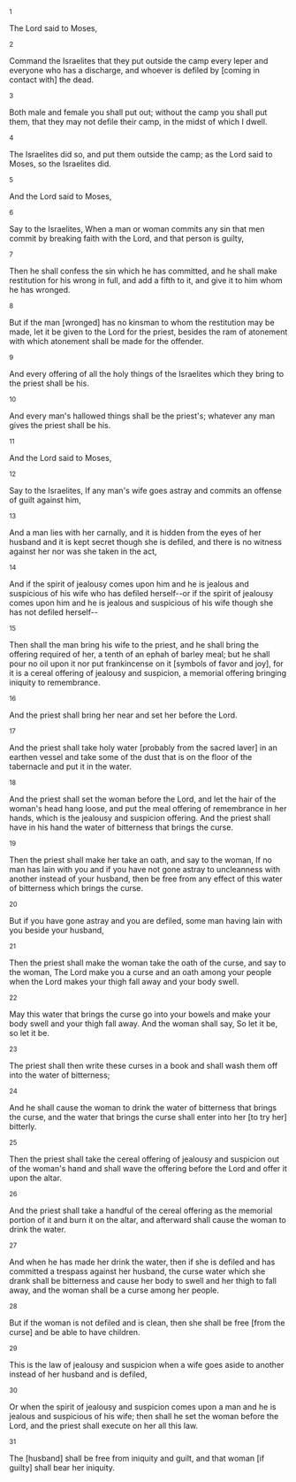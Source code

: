 <sup>1</sup> 

The Lord said to Moses, 

<sup>2</sup> 

Command the Israelites that they put outside the camp every leper and everyone who has a discharge, and whoever is defiled by [coming in contact with] the dead. 

<sup>3</sup> 

Both male and female you shall put out; without the camp you shall put them, that they may not defile their camp, in the midst of which I dwell. 

<sup>4</sup> 

The Israelites did so, and put them outside the camp; as the Lord said to Moses, so the Israelites did. 

<sup>5</sup> 

And the Lord said to Moses, 

<sup>6</sup> 

Say to the Israelites, When a man or woman commits any sin that men commit by breaking faith with the Lord, and that person is guilty, 

<sup>7</sup> 

Then he shall confess the sin which he has committed, and he shall make restitution for his wrong in full, and add a fifth to it, and give it to him whom he has wronged. 

<sup>8</sup> 

But if the man [wronged] has no kinsman to whom the restitution may be made, let it be given to the Lord for the priest, besides the ram of atonement with which atonement shall be made for the offender. 

<sup>9</sup> 

And every offering of all the holy things of the Israelites which they bring to the priest shall be his. 

<sup>10</sup> 

And every man's hallowed things shall be the priest's; whatever any man gives the priest shall be his. 

<sup>11</sup> 

And the Lord said to Moses, 

<sup>12</sup> 

Say to the Israelites, If any man's wife goes astray and commits an offense of guilt against him, 

<sup>13</sup> 

And a man lies with her carnally, and it is hidden from the eyes of her husband and it is kept secret though she is defiled, and there is no witness against her nor was she taken in the act, 

<sup>14</sup> 

And if the spirit of jealousy comes upon him and he is jealous and suspicious of his wife who has defiled herself--or if the spirit of jealousy comes upon him and he is jealous and suspicious of his wife though she has not defiled herself-- 

<sup>15</sup> 

Then shall the man bring his wife to the priest, and he shall bring the offering required of her, a tenth of an ephah of barley meal; but he shall pour no oil upon it nor put frankincense on it [symbols of favor and joy], for it is a cereal offering of jealousy and suspicion, a memorial offering bringing iniquity to remembrance. 

<sup>16</sup> 

And the priest shall bring her near and set her before the Lord. 

<sup>17</sup> 

And the priest shall take holy water [probably from the sacred laver] in an earthen vessel and take some of the dust that is on the floor of the tabernacle and put it in the water. 

<sup>18</sup> 

And the priest shall set the woman before the Lord, and let the hair of the woman's head hang loose, and put the meal offering of remembrance in her hands, which is the jealousy and suspicion offering. And the priest shall have in his hand the water of bitterness that brings the curse. 

<sup>19</sup> 

Then the priest shall make her take an oath, and say to the woman, If no man has lain with you and if you have not gone astray to uncleanness with another instead of your husband, then be free from any effect of this water of bitterness which brings the curse. 

<sup>20</sup> 

But if you have gone astray and you are defiled, some man having lain with you beside your husband, 

<sup>21</sup> 

Then the priest shall make the woman take the oath of the curse, and say to the woman, The Lord make you a curse and an oath among your people when the Lord makes your thigh fall away and your body swell. 

<sup>22</sup> 

May this water that brings the curse go into your bowels and make your body swell and your thigh fall away. And the woman shall say, So let it be, so let it be. 

<sup>23</sup> 

The priest shall then write these curses in a book and shall wash them off into the water of bitterness; 

<sup>24</sup> 

And he shall cause the woman to drink the water of bitterness that brings the curse, and the water that brings the curse shall enter into her [to try her] bitterly. 

<sup>25</sup> 

Then the priest shall take the cereal offering of jealousy and suspicion out of the woman's hand and shall wave the offering before the Lord and offer it upon the altar. 

<sup>26</sup> 

And the priest shall take a handful of the cereal offering as the memorial portion of it and burn it on the altar, and afterward shall cause the woman to drink the water. 

<sup>27</sup> 

And when he has made her drink the water, then if she is defiled and has committed a trespass against her husband, the curse water which she drank shall be bitterness and cause her body to swell and her thigh to fall away, and the woman shall be a curse among her people. 

<sup>28</sup> 

But if the woman is not defiled and is clean, then she shall be free [from the curse] and be able to have children. 

<sup>29</sup> 

This is the law of jealousy and suspicion when a wife goes aside to another instead of her husband and is defiled, 

<sup>30</sup> 

Or when the spirit of jealousy and suspicion comes upon a man and he is jealous and suspicious of his wife; then shall he set the woman before the Lord, and the priest shall execute on her all this law. 

<sup>31</sup> 

The [husband] shall be free from iniquity and guilt, and that woman [if guilty] shall bear her iniquity.